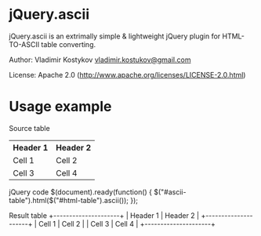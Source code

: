 jQuery.ascii
============
jQuery.ascii is an extrimally simple & lightweight jQuery plugin for HTML-TO-ASCII table converting.

Author: Vladimir Kostykov <vladimir.kostukov@gmail.com>

License: Apache 2.0 (http://www.apache.org/licenses/LICENSE-2.0.html)

Usage example
=============

Source table
    <table>
    <tr><th>Header 1</th><th>Header 2</th><tr>
    <tr><td>Cell 1</td><td>Cell 2</td><tr>
    <tr><td>Cell 3</td><td>Cell 4</td><tr>
    </table>

jQuery code
	$(document).ready(function() {
		$("#ascii-table").html($("#html-table").ascii());
	});

Result table
	+---------------------+
	| Header 1 | Header 2 |
	+---------------------+
	| Cell 1   | Cell 2   |
	| Cell 3   | Cell 4   |
	+---------------------+